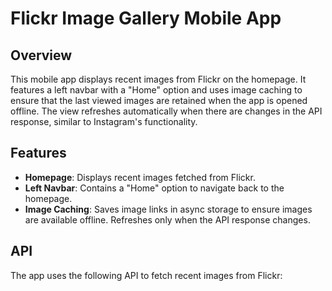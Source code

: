 # Flickr Image Gallery Mobile App

## Overview

This mobile app displays recent images from Flickr on the homepage. It features a left navbar with a "Home" option and uses image caching to ensure that the last viewed images are retained when the app is opened offline. The view refreshes automatically when there are changes in the API response, similar to Instagram's functionality.

## Features

- **Homepage**: Displays recent images fetched from Flickr.
- **Left Navbar**: Contains a "Home" option to navigate back to the homepage.
- **Image Caching**: Saves image links in async storage to ensure images are available offline. Refreshes only when the API response changes.

## API

The app uses the following API to fetch recent images from Flickr:

